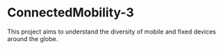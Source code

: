 # ConnectedMobility-3
This project aims to understand the diversity of mobile and fixed devices around the globe. 
